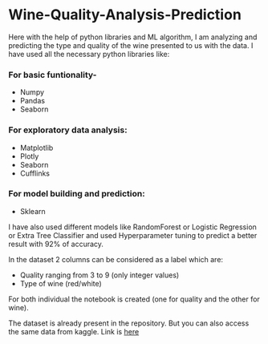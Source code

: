 # Wine-Quality-Analysis-Prediction
Here with the help of python libraries and ML algorithm, I am analyzing and predicting the type and quality of the wine presented to us with the data.
I have used all the necessary python libraries like:
### For basic funtionality-
* Numpy
* Pandas
* Seaborn

### For exploratory data analysis:
* Matplotlib
* Plotly
* Seaborn
* Cufflinks

### For model building and prediction:
* Sklearn

I have also used different models like RandomForest or Logistic Regression or Extra Tree Classifier and used Hyperparameter tuning to predict a better result with 92% of accuracy.

In the dataset 2 columns can be considered as a label which are:
* Quality ranging from 3 to 9 (only integer values)
* Type of wine (red/white)

For both individual the notebook is created (one for quality and the other for wine).

The dataset is already present in the repository.
But you can also access the same data from kaggle. Link is [here](https://www.kaggle.com/rajyellow46/wine-quality)
